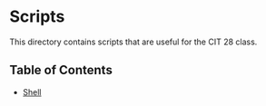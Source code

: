 # Scripts
This directory contains scripts that are useful for the CIT 28 class.

## Table of Contents
- [Shell](Shell/README.md)